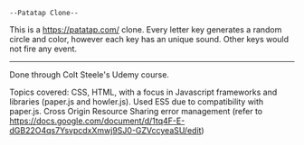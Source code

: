     --Patatap Clone--
This is a https://patatap.com/ clone.
Every letter key generates a random circle and color, however each key has an unique sound. Other keys would not fire any event.

------------
Done through Colt Steele's Udemy course.

Topics covered: CSS, HTML, with a focus in Javascript frameworks and libraries (paper.js and howler.js). Used ES5 due to compatibility with paper.js.
Cross Origin Resource Sharing error management (refer to https://docs.google.com/document/d/1tq4F-E-dGB22O4qs7YsvpcdxXmwj9SJ0-GZVccyeaSU/edit)
